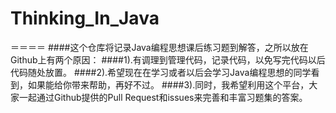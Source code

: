 # Thinking_In_Java
＝＝＝＝
####这个仓库将记录Java编程思想课后练习题到解答，之所以放在Github上有两个原因：
####1).有调理到管理代码，记录代码，以免写完代码以后代码随处放置。
####2).希望现在在学习或者以后会学习Java编程思想的同学看到，如果能给你带来帮助，再好不过。
####3).同时，我希望利用这个平台，大家一起通过Github提供的Pull Request和issues来完善和丰富习题集的答案。
